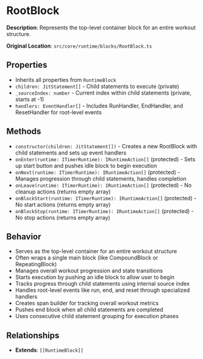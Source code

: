 # RootBlock

**Description**: Represents the top-level container block for an entire workout structure.

**Original Location**: `src/core/runtime/blocks/RootBlock.ts`

## Properties

*   Inherits all properties from `RuntimeBlock`
*   `children: JitStatement[]` - Child statements to execute (private)
*   `_sourceIndex: number` - Current index within child statements (private, starts at -1)
*   `handlers: EventHandler[]` - Includes RunHandler, EndHandler, and ResetHandler for root-level events

## Methods

*   `constructor(children: JitStatement[])` - Creates a new RootBlock with child statements and sets up event handlers
*   `onEnter(runtime: ITimerRuntime): IRuntimeAction[]` (protected) - Sets up start button and pushes idle block to begin execution
*   `onNext(runtime: ITimerRuntime): IRuntimeAction[]` (protected) - Manages progression through child statements, handles completion
*   `onLeave(runtime: ITimerRuntime): IRuntimeAction[]` (protected) - No cleanup actions (returns empty array)
*   `onBlockStart(runtime: ITimerRuntime): IRuntimeAction[]` (protected) - No start actions (returns empty array)
*   `onBlockStop(runtime: ITimerRuntime): IRuntimeAction[]` (protected) - No stop actions (returns empty array)

## Behavior

*   Serves as the top-level container for an entire workout structure
*   Often wraps a single main block (like CompoundBlock or RepeatingBlock)
*   Manages overall workout progression and state transitions
*   Starts execution by pushing an idle block to allow user to begin
*   Tracks progress through child statements using internal source index
*   Handles root-level events like run, end, and reset through specialized handlers
*   Creates span builder for tracking overall workout metrics
*   Pushes end block when all child statements are completed
*   Uses consecutive child statement grouping for execution phases

## Relationships
*   **Extends**: `[[RuntimeBlock]]`